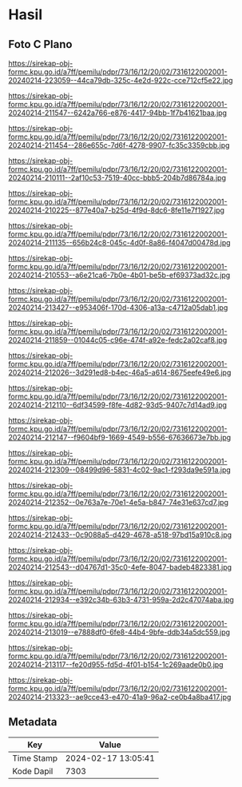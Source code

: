 # Hasil

## Foto C Plano

https://sirekap-obj-formc.kpu.go.id/a7ff/pemilu/pdpr/73/16/12/20/02/7316122002001-20240214-223059--44ca79db-325c-4e2d-922c-cce712cf5e22.jpg

https://sirekap-obj-formc.kpu.go.id/a7ff/pemilu/pdpr/73/16/12/20/02/7316122002001-20240214-211547--6242a766-e876-4417-94bb-1f7b41621baa.jpg

https://sirekap-obj-formc.kpu.go.id/a7ff/pemilu/pdpr/73/16/12/20/02/7316122002001-20240214-211454--286e655c-7d6f-4278-9907-fc35c3359cbb.jpg

https://sirekap-obj-formc.kpu.go.id/a7ff/pemilu/pdpr/73/16/12/20/02/7316122002001-20240214-210111--2af10c53-7519-40cc-bbb5-204b7d86784a.jpg

https://sirekap-obj-formc.kpu.go.id/a7ff/pemilu/pdpr/73/16/12/20/02/7316122002001-20240214-210225--877e40a7-b25d-4f9d-8dc6-8fe11e7f1927.jpg

https://sirekap-obj-formc.kpu.go.id/a7ff/pemilu/pdpr/73/16/12/20/02/7316122002001-20240214-211135--656b24c8-045c-4d0f-8a86-f4047d00478d.jpg

https://sirekap-obj-formc.kpu.go.id/a7ff/pemilu/pdpr/73/16/12/20/02/7316122002001-20240214-210553--a6e21ca6-7b0e-4b01-be5b-ef69373ad32c.jpg

https://sirekap-obj-formc.kpu.go.id/a7ff/pemilu/pdpr/73/16/12/20/02/7316122002001-20240214-213427--e953406f-170d-4306-a13a-c4712a05dab1.jpg

https://sirekap-obj-formc.kpu.go.id/a7ff/pemilu/pdpr/73/16/12/20/02/7316122002001-20240214-211859--01044c05-c96e-474f-a92e-fedc2a02caf8.jpg

https://sirekap-obj-formc.kpu.go.id/a7ff/pemilu/pdpr/73/16/12/20/02/7316122002001-20240214-212026--3d291ed8-b4ec-46a5-a614-8675eefe49e6.jpg

https://sirekap-obj-formc.kpu.go.id/a7ff/pemilu/pdpr/73/16/12/20/02/7316122002001-20240214-212110--6df34599-f8fe-4d82-93d5-9407c7d14ad9.jpg

https://sirekap-obj-formc.kpu.go.id/a7ff/pemilu/pdpr/73/16/12/20/02/7316122002001-20240214-212147--f9604bf9-1669-4549-b556-67636673e7bb.jpg

https://sirekap-obj-formc.kpu.go.id/a7ff/pemilu/pdpr/73/16/12/20/02/7316122002001-20240214-212309--08499d96-5831-4c02-9ac1-f293da9e591a.jpg

https://sirekap-obj-formc.kpu.go.id/a7ff/pemilu/pdpr/73/16/12/20/02/7316122002001-20240214-212352--0e763a7e-70e1-4e5a-b847-74e31e637cd7.jpg

https://sirekap-obj-formc.kpu.go.id/a7ff/pemilu/pdpr/73/16/12/20/02/7316122002001-20240214-212433--0c9088a5-d429-4678-a518-97bd15a910c8.jpg

https://sirekap-obj-formc.kpu.go.id/a7ff/pemilu/pdpr/73/16/12/20/02/7316122002001-20240214-212543--d04767d1-35c0-4efe-8047-badeb4823381.jpg

https://sirekap-obj-formc.kpu.go.id/a7ff/pemilu/pdpr/73/16/12/20/02/7316122002001-20240214-212934--e392c34b-63b3-4731-959a-2d2c47074aba.jpg

https://sirekap-obj-formc.kpu.go.id/a7ff/pemilu/pdpr/73/16/12/20/02/7316122002001-20240214-213019--e7888df0-6fe8-44b4-9bfe-ddb34a5dc559.jpg

https://sirekap-obj-formc.kpu.go.id/a7ff/pemilu/pdpr/73/16/12/20/02/7316122002001-20240214-213117--fe20d955-fd5d-4f01-b154-1c269aade0b0.jpg

https://sirekap-obj-formc.kpu.go.id/a7ff/pemilu/pdpr/73/16/12/20/02/7316122002001-20240214-213323--ae9cce43-e470-41a9-96a2-ce0b4a8ba417.jpg


## Metadata

| Key        | Value               |
| ---------- | ------------------- |
| Time Stamp | 2024-02-17 13:05:41 |
| Kode Dapil | 7303                |




